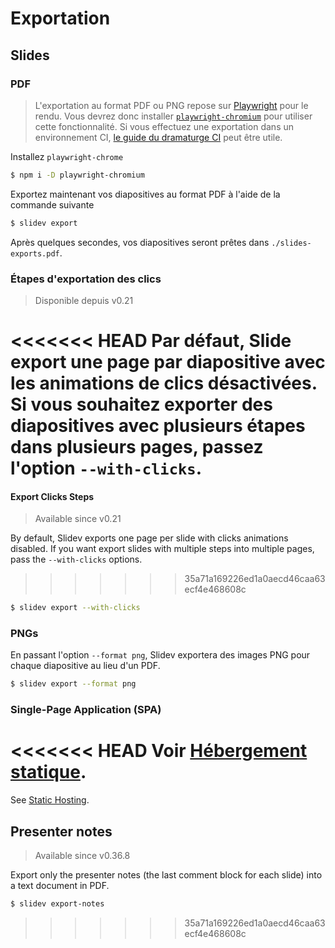 # Exportation

## Slides

### PDF

> L'exportation au format PDF ou PNG repose sur [Playwright](https://playwright.dev) pour le rendu. Vous devrez donc installer [`playwright-chromium`](https://playwright.dev/docs/installation#download-single-browser-binary) pour utiliser cette fonctionnalité.
> Si vous effectuez une exportation dans un environnement CI, [le guide du dramaturge CI](https://playwright.dev/docs/ci) peut être utile.

Installez `playwright-chrome`

```bash
$ npm i -D playwright-chromium
```

Exportez maintenant vos diapositives au format PDF à l'aide de la commande suivante

```bash
$ slidev export
```

Après quelques secondes, vos diapositives seront prêtes dans `./slides-exports.pdf`.

### Étapes d'exportation des clics

> Disponible depuis v0.21

<<<<<<< HEAD
Par défaut, Slide export une page par diapositive avec les animations de clics désactivées. Si vous souhaitez exporter des diapositives avec plusieurs étapes dans plusieurs pages, passez l'option `--with-clicks`.
=======
#### Export Clicks Steps

> Available since v0.21

By default, Slidev exports one page per slide with clicks animations disabled. If you want export slides with multiple steps into multiple pages, pass the `--with-clicks` options.
>>>>>>> 35a71a169226ed1a0aecd46caa63ecf4e468608c

```bash
$ slidev export --with-clicks
```

### PNGs

En passant l'option `--format png`, Slidev exportera des images PNG pour chaque diapositive au lieu d'un PDF.

```bash
$ slidev export --format png
```

### Single-Page Application (SPA)

<<<<<<< HEAD
Voir [Hébergement statique](/guide/hosting).
=======
See [Static Hosting](/guide/hosting).

## Presenter notes

> Available since v0.36.8

Export only the presenter notes (the last comment block for each slide) into a text document in PDF.

```bash
$ slidev export-notes
```
>>>>>>> 35a71a169226ed1a0aecd46caa63ecf4e468608c
